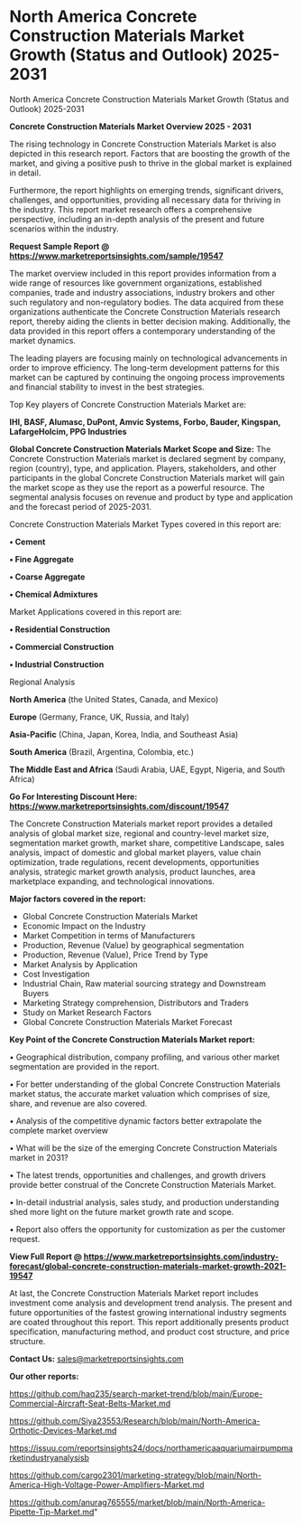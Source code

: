 # North America Concrete Construction Materials Market Growth (Status and Outlook) 2025-2031
 North America Concrete Construction Materials Market Growth (Status and Outlook) 2025-2031

<Strong> Concrete Construction Materials Market Overview 2025 - 2031</strong>

The rising technology in Concrete Construction Materials Market is also depicted in this research report. Factors that are boosting the growth of the market, and giving a positive push to thrive in the global market is explained in detail.

Furthermore, the report highlights on emerging trends, significant drivers, challenges, and opportunities, providing all necessary data for thriving in the industry. This report market research offers a comprehensive perspective, including an in-depth analysis of the present and future scenarios within the industry.

<strong>Request Sample Report @ <a href=https://www.marketreportsinsights.com/sample/19547>https://www.marketreportsinsights.com/sample/19547</a></strong>

The market overview included in this report provides information from a wide range of resources like government organizations, established companies, trade and industry associations, industry brokers and other such regulatory and non-regulatory bodies. The data acquired from these organizations authenticate the Concrete Construction Materials research report, thereby aiding the clients in better decision making. Additionally, the data provided in this report offers a contemporary understanding of the market dynamics.

The leading players are focusing mainly on technological advancements in order to improve efficiency. The long-term development patterns for this market can be captured by continuing the ongoing process improvements and financial stability to invest in the best strategies.

Top Key players of Concrete Construction Materials Market are:

<strong>IHI, BASF, Alumasc, DuPont, Amvic Systems, Forbo, Bauder, Kingspan, LafargeHolcim, PPG Industries</strong>

<strong><b>Global Concrete Construction Materials Market Scope and Size:</b></strong>
The Concrete Construction Materials market is declared segment by company, region (country), type, and application. Players, stakeholders, and other participants in the global Concrete Construction Materials market will gain the market scope as they use the report as a powerful resource. The segmental analysis focuses on revenue and product by type and application and the forecast period of 2025-2031.

Concrete Construction Materials Market Types covered in this report are:

<strong>• Cement

• Fine Aggregate

• Coarse Aggregate

• Chemical Admixtures</strong>

Market Applications covered in this report are:

<strong>• Residential Construction

• Commercial Construction

• Industrial Construction</strong> 

Regional Analysis

<strong>North America</strong> (the United States, Canada, and Mexico)

<strong>Europe</strong> (Germany, France, UK, Russia, and Italy)

<strong>Asia-Pacific</strong> (China, Japan, Korea, India, and Southeast Asia)

<strong>South America</strong> (Brazil, Argentina, Colombia, etc.)

<strong>The Middle East and Africa</strong> (Saudi Arabia, UAE, Egypt, Nigeria, and South Africa)

<strong>Go For Interesting Discount Here: <a href=https://www.marketreportsinsights.com/discount/19547>https://www.marketreportsinsights.com/discount/19547</a></strong>

The Concrete Construction Materials market report provides a detailed analysis of global market size, regional and country-level market size, segmentation market growth, market share, competitive Landscape, sales analysis, impact of domestic and global market players, value chain optimization, trade regulations, recent developments, opportunities analysis, strategic market growth analysis, product launches, area marketplace expanding, and technological innovations.

<strong><b>Major factors covered in the report:</b></strong>
<ul>
  <li>Global Concrete Construction Materials Market </li>
  <li>Economic Impact on the Industry</li>
  <li>Market Competition in terms of Manufacturers</li>
  <li>Production, Revenue (Value) by geographical segmentation</li>
  <li>Production, Revenue (Value), Price Trend by Type</li>
  <li>Market Analysis by Application</li>
  <li>Cost Investigation</li>
  <li>Industrial Chain, Raw material sourcing strategy and Downstream Buyers</li>
  <li>Marketing Strategy comprehension, Distributors and Traders</li>
  <li>Study on Market Research Factors</li>
  <li>Global Concrete Construction Materials Market Forecast</li>
</ul>

<strong><b>Key Point of the Concrete Construction Materials Market report:</b></strong>

• Geographical distribution, company profiling, and various other market segmentation are provided in the report.

• For better understanding of the global Concrete Construction Materials market status, the accurate market valuation which comprises of size, share, and revenue are also covered.

• Analysis of the competitive dynamic factors better extrapolate the complete market overview

• What will be the size of the emerging Concrete Construction Materials market in 2031?

• The latest trends, opportunities and challenges, and growth drivers provide better construal of the Concrete Construction Materials Market.

• In-detail industrial analysis, sales study, and production understanding shed more light on the future market growth rate and scope.

• Report also offers the opportunity for customization as per the customer request.

<strong><b>View Full Report @ <a href=https://www.marketreportsinsights.com/industry-forecast/global-concrete-construction-materials-market-growth-2021-19547>https://www.marketreportsinsights.com/industry-forecast/global-concrete-construction-materials-market-growth-2021-19547</a></b></strong>


At last, the Concrete Construction Materials Market report includes investment come analysis and development trend analysis. The present and future opportunities of the fastest growing international industry segments are coated throughout this report. This report additionally presents product specification, manufacturing method, and product cost structure, and price structure.

<strong>Contact Us:</strong>
sales@marketreportsinsights.com

<strong>Our other reports:</strong>

<a href=https://github.com/haq235/search-market-trend/blob/main/Europe-Commercial-Aircraft-Seat-Belts-Market.md>https://github.com/haq235/search-market-trend/blob/main/Europe-Commercial-Aircraft-Seat-Belts-Market.md</a>

<a href=https://github.com/Siya23553/Research/blob/main/North-America-Orthotic-Devices-Market.md>https://github.com/Siya23553/Research/blob/main/North-America-Orthotic-Devices-Market.md</a>

<a href=https://issuu.com/reportsinsights24/docs/northamericaaquariumairpumpmarketindustryanalysisb>https://issuu.com/reportsinsights24/docs/northamericaaquariumairpumpmarketindustryanalysisb</a>

<a href=https://github.com/cargo2301/marketing-strategy/blob/main/North-America-High-Voltage-Power-Amplifiers-Market.md>https://github.com/cargo2301/marketing-strategy/blob/main/North-America-High-Voltage-Power-Amplifiers-Market.md</a>

<a href=https://github.com/anurag765555/market/blob/main/North-America-Pipette-Tip-Market.md>https://github.com/anurag765555/market/blob/main/North-America-Pipette-Tip-Market.md</a>"
